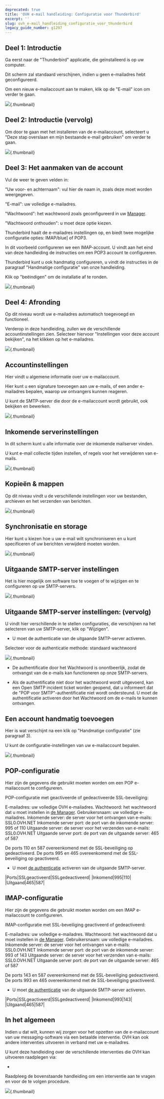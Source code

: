 ```yaml
---
deprecated: true
title: 'OVH e-mail handleiding: Configuratie voor Thunderbird'
excerpt: ''
slug: ovh_e-mail_handleiding_configuratie_voor_thunderbird
legacy_guide_number: g1297
---
```



## Deel 1: Introductie
Ga eerst naar de "Thunderbird" applicatie, die geïnstalleerd is op uw computer.

Dit scherm zal standaard verschijnen, indien u geen e-mailadres hebt geconfigureerd. 

Om een nieuw e-mailaccount aan te maken, klik op de "E-mail" icon om verder te gaan.

![](images/img_1227.jpg){.thumbnail}


## Deel 2: Introductie (vervolg)
Om door te gaan met het installeren van de e-mailaccount, selecteert u "Deze stap overslaan en mijn bestaande e-mail gebruiken" om verder te gaan.

![](images/img_1228.jpg){.thumbnail}


## Deel 3: Het aanmaken van de account
Vul de weer te geven velden in:

"Uw voor- en achternaam": vul hier de naam in, zoals deze moet worden weergegeven.

"E-mail": uw volledige e-mailadres.

"Wachtwoord": het wachtwoord zoals geconfigureerd in uw [Manager](https://www.ovh.com/auth/?action=gotomanagerl).

"Wachtwoord onthouden": u moet deze optie kiezen.

Thunderbird haalt de e-mailadres instellingen op, en biedt twee mogelijke configuratie opties: IMAP/blue] of POP3.

In dit voorbeeld configureren we een IMAP-account. U vindt aan het eind van deze handleiding de instructies om een POP3 account te configureren.

Thunderbird kunt u ook handmatig configureren, u vindt de instructies in de paragraaf "Handmatige configuratie" van onze handleiding.

Klik op "beëindigen" om de installatie af te ronden.

![](images/img_1229.jpg){.thumbnail}


## Deel 4: Afronding
Op dit niveau wordt uw e-mailadres automatisch toegevoegd en functioneel.

Verderop in deze handleiding, zullen we de verschillende accountinstellingen zien.
Selecteer hiervoor "Instellingen voor deze account bekijken", na het klikken op het e-mailadres.

![](images/img_1230.jpg){.thumbnail}


## Accountinstellingen
Hier vindt u algemene informatie over uw e-mailaccount.

Hier kunt u een signature toevoegen aan uw e-mails, of een ander e-mailadres bepalen, waarop uw ontvangers kunnen reageren.

U kunt de SMTP-server die door de e-mailaccount wordt gebruikt, ook bekijken en bewerken.

![](images/img_1231.jpg){.thumbnail}


## Inkomende serverinstellingen
In dit scherm kunt u alle informatie over de inkomende mailserver vinden.

U kunt e-mail collectie tijden instellen, of regels voor het verwijderen van e-mails.

![](images/img_1232.jpg){.thumbnail}


## Kopieën & mappen
Op dit niveau vindt u de verschillende instellingen voor uw bestanden, archieven en het verzenden van berichten.

![](images/img_1233.jpg){.thumbnail}


## Synchronisatie en storage
Hier kunt u kiezen hoe u uw e-mail wilt synchroniseren en u kunt specificeren of uw berichten verwijderd moeten worden.

![](images/img_1234.jpg){.thumbnail}


## Uitgaande SMTP-server instellingen
Het is hier mogelijk om software toe te voegen of te wijzigen en te configureren op uw SMTP-servers.

![](images/img_1235.jpg){.thumbnail}


## Uitgaande SMTP-server instellingen: (vervolg)
U vindt hier verschillende in te stellen configuraties, die verschijnen na het selecteren van uw SMTP-server, klik op "Wijzigen".


- U moet de authenticatie van de uitgaande SMTP-server activeren.


Selecteer voor de authenticatie methode: standaard wachtwoord

![](images/img_1236.jpg){.thumbnail}

- De authentificatie door het Wachtwoord is onontbeerlijk, zodat de ontvangst van de e-mails kan functioneren op onze SMTP-servers.

- Als de authentificatie niet door het wachtwoord wordt uitgevoerd, kan een Open SMTP incident ticket worden geopend, dat u informeert dat de "POP voor SMTP"-authentificatie niet wordt ondersteund. U moet de authentificatie activeren door het Wachtwoord om de e-mails te kunnen ontvangen.




## Een account handmatig toevoegen
Hier is wat verschijnt na een klik op "Handmatige configuratie" (zie paragraaf 3).

U kunt de configuratie-instellingen van uw e-mailaccount bepalen.

![](images/img_1237.jpg){.thumbnail}


## POP-configuratie
Hier zijn de gegevens die gebruikt moeten worden om een POP e-mailaccount te configureren.

POP-configuratie met geactiveerde of gedeactiveerde SSL-beveiliging:

E-mailadres: uw volledige OVH e-mailadres.
Wachtwoord: het wachtwoord dat u moet instellen in [de Manager](https://www.ovh.com/auth/?action=gotomanager).
Gebruikersnaam: uw volledige e-mailadres.
Inkomende server: de server voor het ontvangen van e-mails: SSL0.OVH.NET
Inkomende server port: de port van de inkomende server: 995 of 110
Uitgaande server: de server voor het verzenden van e-mails: SSL0.OVH.NET
Uitgaande server port: de port van de uitgaande server: 465 of 587

De ports 110 en 587 overeenkomend met de SSL-beveiliging op gedeactiveerd.
De ports 995 en 465 overeenkomend met de SSL-beveiliging op geactiveerd.


- U moet [de authenticatie](#parametres_des_comptes_parametres_du_serveur_sortant_smtp) activeren van de uitgaande SMTP-server.


|Ports|SSLgeactiveerd|SSLgedeactiveerd|
|Inkomend|995|110|
|Uitgaand|465|587|




## IMAP-configuratie
Hier zijn de gegevens die gebruikt moeten worden om een IMAP e-mailaccount te configureren.

IMAP-configuratie met SSL-beveiliging geactiveerd of gedeactiveerd:

E-mailadres: uw volledige e-mailadres.
Wachtwoord: het wachtwoord dat u moet instellen in [de Manager](https://www.ovh.com/auth/?action=gotomanager).
Gebruikersnaam: uw volledige e-mailadres.
Inkomende server: de server voor het ontvangen van e-mails: SSL0.OVH.NET
Inkomende server port: de port van de inkomende server: 993 of 143
Uitgaande server: de server voor het verzenden van e-mails: SSL0.OVH.NET
Uitgaande server port: de port van de uitgaande server: 465 of 587

De ports 143 en 587 overeenkomend met de SSL-beveiliging gedeactiveerd.
De ports 993 en 465 overeenkomend met de SSL-beveiliging geactiveerd.


- U moet [de authenticatie](#parametres_des_comptes_parametres_du_serveur_sortant_smtp) van de uitgaande SMTP-server activeren.


|Ports|SSLgeactiveerd|SSLgedeactiveerd|
|Inkomend|993|143|
|Uitgaand|465|587|




## In het algemeen
Indien u dat wilt, kunnen wij zorgen voor het opzetten van de e-mailaccount van uw messaging-software via een betaalde interventie. OVH kan ook andere interventies uitvoeren in verband met uw e-mailadres.

U kunt deze handleiding over de verschillende interventies die OVH kan uitvoeren raadplegen via:

- []({legacy}1683)


Raadpleeg de bovenstaande handleiding om een interventie aan te vragen en voor de te volgen procedure.

![](images/img_2501.jpg){.thumbnail}


